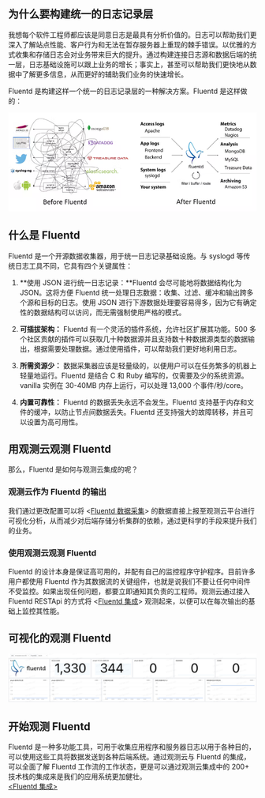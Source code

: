 ## 为什么要构建统一的日志记录层

我想每个软件工程师都应该是同意日志是最具有分析价值的。日志可以帮助我们更深入了解站点性能、客户行为和无法在暂存服务器上重现的棘手错误。以优雅的方式收集和存储日志会对业务带来巨大的提升。通过构建连接日志源和数据后端的统一层，日志基础设施可以跟上业务的增长；事实上，甚至可以帮助我们更快地从数据中了解更多信息，从而更好的辅助我们业务的快速增长。

Fluentd 是构建这样一个统一的日志记录层的一种解决方案。Fluentd 是这样做的：

![image.png](../images/fluentd-1.png)

## 什么是 Fluentd

Fluentd 是一个开源数据收集器，用于统一日志记录基础设施。与 syslogd 等传统日志工具不同，它具有四个关键属性：

1. **使用 JSON 进行统一日志记录：**Fluentd 会尽可能地将数据结构化为 JSON。这将方便 Fluentd 统一处理日志数据：收集、过滤、缓冲和输出跨多个源和目标的日志。使用 JSON 进行下游数据处理要容易得多，因为它有确定性的数据结构可以访问，而无需强制使用严格的模式。

1. **可插拔架构：** Fluentd 有一个灵活的插件系统，允许社区扩展其功能。500 多个社区贡献的插件可以获取几十种数据源并且支持数十种数据源类型的数据输出，根据需要处理数据。通过使用插件，可以帮助我们更好地利用日志。
1. **所需资源少：** 数据采集器应该是轻量级的，以便用户可以在任务繁多的机器上轻量地运行。Fluentd 是结合 C 和 Ruby 编写的，仅需要及少的系统资源。vanilla 实例在 30-40MB 内存上运行，可以处理 13,000 个事件/秒/core。
1. **内置可靠性：** Fluentd 的数据丢失永远不会发生。Fluentd 支持基于内存和文件的缓冲，以防止节点间数据丢失。Fluentd 还支持强大的故障转移，并且可以设置为高可用性。

## 用观测云观测 Fluentd

那么，Fluentd 是如何与观测云集成的呢？

### 观测云作为 Fluentd 的输出

我们通过更改配置可以将 <[Fluentd 数据采集](https://www.yuque.com/dataflux/integrations/qodsy1)> 的数据直接上报至观测云平台进行可视化分析，从而减少对后端存储分析集群的依赖，通过更科学的手段来提升我们的业务。

### 使用观测云观测 Fluentd

Fluentd 的设计本身是保证高可用的，并配有自己的监控程序守护程序。目前许多用户都使用 Fluentd 作为其数据流的关键组件，也就是说我们不要让任何中间件不受监控。如果出现任何问题，都要立即通知其负责的工程师。观测云通过接入 Fluentd RESTApi 的方式将 <[Fluentd 集成](https://www.yuque.com/dataflux/integrations/fluentd)> 观测起来，以便可以在每次输出的基础上监控其性能。

## 可视化的观测 Fluentd

![image.png](../images/fluentd-2.png)

## 开始观测 Fluentd

Fluentd 是一种多功能工具，可用于收集应用程序和服务器日志以用于各种目的，可以使用这些工具将数据发送到各种后端系统。通过观测云与 Fluentd 的集成，可以全面了解 Fluentd 工作流的工作状态，更是可以通过观测云集成中的 200+ 技术栈的集成来是我们的应用系统更加健壮。<br />[<Fluentd 集成>](https://www.yuque.com/dataflux/integrations/fluentd)

